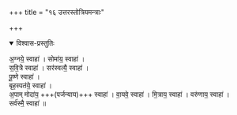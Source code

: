 +++
title = "१६ उत्तरस्तोत्रियमन्त्राः"

+++

<details open><summary>विश्वास-प्रस्तुतिः</summary>

अ॒ग्नये॒ स्वाहा॑ । सोमा॑य॒ स्वाहा॑ ।  
स॒वि॒त्रेे स्वाहा॑ । सर॑स्वत्यै॒ स्वाहा॑ ।  
पू॒ष्णे स्वाहा॑ ।  
बृह॒स्पत॑ये॒ स्वाहा॑ ।  
अ॒पाम् मोदा॑य॒ +++(पर्जन्याय)+++ स्वाहा॑ । वा॒यवे॒ स्वाहा॑ ।
मि॒त्राय॒ स्वाहा॑ । वरु॑णाय॒ स्वाहा॑ ।  
सर्व॑स्मै॒ स्वाहा॑ ॥
</details>



